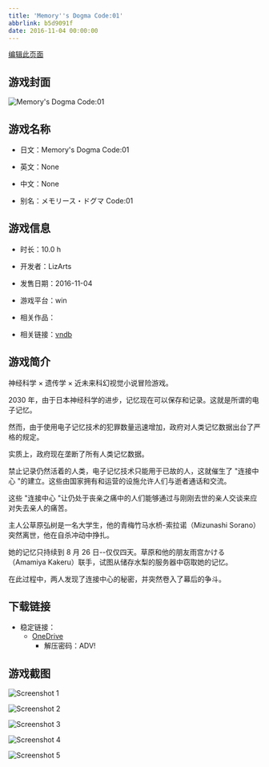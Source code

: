 ```yaml
---
title: 'Memory''s Dogma Code:01'
abbrlink: b5d9091f
date: 2016-11-04 00:00:00
---
```

[编辑此页面](https://github.com/ACG-3/ADV3-source/blob/main/source/_posts/games/Memory%27s%20Dogma%20Code01.md)

## 游戏封面

![Memory's Dogma Code:01](https://pan.timero.xyz/onedrive/img_lib_001/Memory%27s%20Dogma%20Code01_cover.avif)


## 游戏名称

- 日文：Memory's Dogma Code:01
- 英文：None
- 中文：None

- 别名：メモリース・ドグマ Code:01


## 游戏信息

- 时长：10.0 h
- 开发者：LizArts
- 发售日期：2016-11-04
- 游戏平台：win
- 相关作品：

- 相关链接：[vndb](https://vndb.org/v17655)


## 游戏简介

神经科学 × 遗传学 × 近未来科幻视觉小说冒险游戏。

2030 年，由于日本神经科学的进步，记忆现在可以保存和记录。这就是所谓的电子记忆。

然而，由于使用电子记忆技术的犯罪数量迅速增加，政府对人类记忆数据出台了严格的规定。

实质上，政府现在垄断了所有人类记忆数据。

禁止记录仍然活着的人类，电子记忆技术只能用于已故的人，这就催生了 "连接中心 "的建立。这些由国家拥有和运营的设施允许人们与逝者通话和交流。

这些 "连接中心 "让仍处于丧亲之痛中的人们能够通过与刚刚去世的亲人交谈来应对失去亲人的痛苦。

主人公草原弘树是一名大学生，他的青梅竹马水桥-索拉诺（Mizunashi Sorano）突然离世，他在自杀冲动中挣扎。

她的记忆只持续到 8 月 26 日--仅仅四天。草原和他的朋友雨宫かける（Amamiya Kakeru）联手，试图从储存水梨的服务器中窃取她的记忆。

在此过程中，两人发现了连接中心的秘密，并突然卷入了幕后的争斗。


## 下载链接

- 稳定链接：
    - [OneDrive](https://pan.timero.xyz/onedrive/adv_lib_001/Memory%27s%20Dogma%20Code01)
        - 解压密码：ADV!



## 游戏截图


![Screenshot 1](https://pan.timero.xyz/onedrive/img_lib_001/Memory%27s%20Dogma%20Code01_Screenshot_1.avif)

![Screenshot 2](https://pan.timero.xyz/onedrive/img_lib_001/Memory%27s%20Dogma%20Code01_Screenshot_2.avif)

![Screenshot 3](https://pan.timero.xyz/onedrive/img_lib_001/Memory%27s%20Dogma%20Code01_Screenshot_3.avif)

![Screenshot 4](https://pan.timero.xyz/onedrive/img_lib_001/Memory%27s%20Dogma%20Code01_Screenshot_4.avif)

![Screenshot 5](https://pan.timero.xyz/onedrive/img_lib_001/Memory%27s%20Dogma%20Code01_Screenshot_5.avif)


